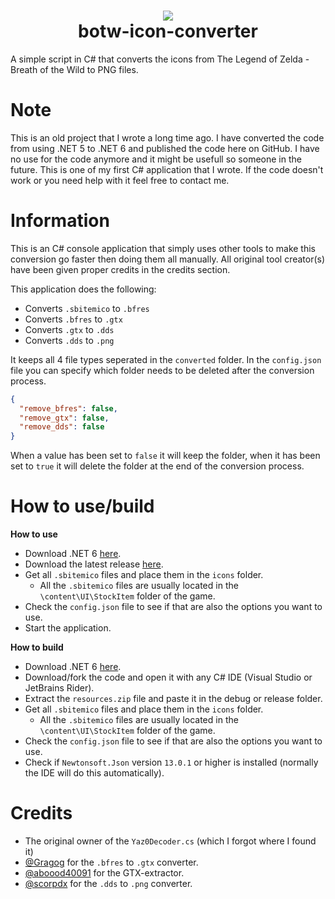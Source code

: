 ﻿<h1 align="center">
  <img src='https://cdn.shogunate.tools/assets/logo/png/Almighty_Shogun_Stars_Thick_Small.png'>
  <br>botw-icon-converter</br>
</h1>

A simple script in C# that converts the icons from The Legend of Zelda - Breath of the Wild to PNG files.

# Note
This is an old project that I wrote a long time ago. I have converted the code from using .NET 5 to .NET 6 and published the code here on GitHub. I have no use for the code anymore and it might be usefull so someone in the future. This is one of my first C# application that I wrote. If the code doesn't work or you need help with it feel free to contact me.

# Information
This is an C# console application that simply uses other tools to make this conversion go faster then doing them all manually. All original tool creator(s) have been given proper credits in the credits section.

This application does the following:
- Converts `.sbitemico` to `.bfres`
- Converts `.bfres` to `.gtx`
- Converts `.gtx` to `.dds`
- Converts `.dds` to `.png`

It keeps all 4 file types seperated in the `converted` folder. In the `config.json` file you can specify which folder needs to be deleted after the conversion process.

```json
{
  "remove_bfres": false,
  "remove_gtx": false,
  "remove_dds": false
}
```

When a value has been set to `false` it will keep the folder, when it has been set to `true` it will delete the folder at the end of the conversion process.

# How to use/build
**How to use**
- Download .NET 6 [here](//dotnet.microsoft.com/download/dotnet/6.0).
- Download the latest release [here](//github.com/Almighty-Shogun/botw-icon-converter/releases/latest).
- Get all `.sbitemico` files and place them in the `icons` folder.
    - All the `.sbitemico` files are usually located in the `\content\UI\StockItem` folder of the game.
- Check the `config.json` file to see if that are also the options you want to use.
- Start the application.

**How to build**
- Download .NET 6 [here](//dotnet.microsoft.com/download/dotnet/6.0).
- Download/fork the code and open it with any C# IDE (Visual Studio or JetBrains Rider).
- Extract the `resources.zip` file and paste it in the debug or release folder.
- Get all `.sbitemico` files and place them in the `icons` folder.
    - All the `.sbitemico` files are usually located in the `\content\UI\StockItem` folder of the game.
- Check the `config.json` file to see if that are also the options you want to use.
- Check if `Newtonsoft.Json` version `13.0.1` or higher is installed (normally the IDE will do this automatically).

# Credits
- The original owner of the `Yaz0Decoder.cs` (which I forgot where I found it)
- [@Gragog](//github.com/Gragog) for the `.bfres` to `.gtx` converter.
- [@aboood40091](//github.com/aboood40091) for the GTX-extractor.
- [@scorpdx](//github.com/scorpdx) for the `.dds` to `.png` converter.
